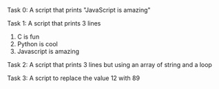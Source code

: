 Task 0:
A script that prints "JavaScript is amazing"

Task 1:
A script that prints 3 lines

1. C is fun
2. Python is cool
3. Javascript is amazing

Task 2:
A script that prints 3 lines but using an array of string and a loop

Task 3:
A script to replace the value 12 with 89
